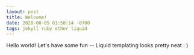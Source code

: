 ```yaml
---
layout: post
title: Welcome!
date: 2020-08-05 01:58:14 -0700
tags: jekyll ruby other liquid
---
```


Hello world! Let's have some fun -- Liquid templating looks pretty neat : )
